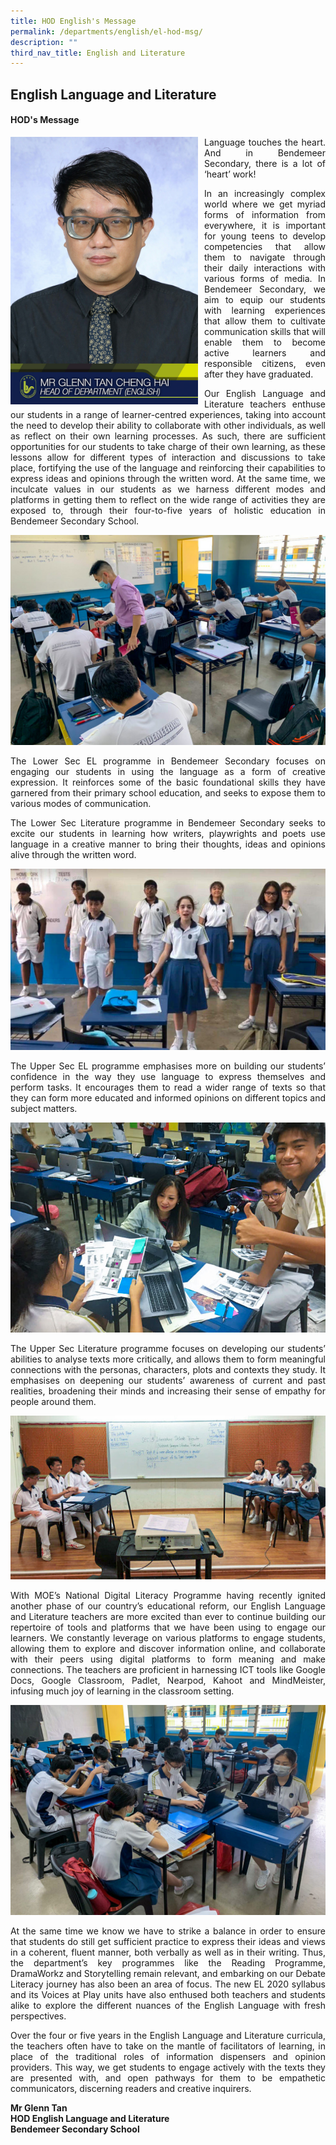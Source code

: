 ```yaml
---
title: HOD English's Message
permalink: /departments/english/el-hod-msg/
description: ""
third_nav_title: English and Literature
---
```

## **English Language and Literature**

#### HOD's  Message

<p style="float:left; margin: 0 10px 0px 0">
<img src="/images/Departments/el-glenntan.jpg" alt="HOD English" style="width:300px" /></p>
<p style="text-align:justify">

<p style="text-align:justify">Language touches the heart. And in Bendemeer Secondary, there is a lot of ‘heart’ work!</p>

<p style="text-align:justify">In an increasingly complex world where we get myriad forms of information from everywhere, it is important for young teens to develop competencies that allow them to navigate through their daily interactions with various forms of media. In Bendemeer Secondary, we aim to equip our students with learning experiences that allow them to cultivate communication skills that will enable them to become active learners and responsible citizens, even after they have graduated.</p>

<p style="text-align:justify">Our English Language and Literature teachers enthuse our students in a range of learner-centred experiences, taking into account the need to develop their ability to collaborate with other individuals, as well as reflect on their own learning processes. As such, there are sufficient opportunities for our students to take charge of their own learning, as these lessons allow for different types of interaction and discussions to take place, fortifying the use of the language and reinforcing their capabilities to express ideas and opinions through the written word. At the same time, we inculcate values in our students as we harness different modes and platforms in getting them to reflect on the wide range of activities they are exposed to, through their four-to-five years of holistic education in Bendemeer Secondary School.</p>

![English Language and Literature](/images/Departments/el-pic-01.jpg)

<p style="text-align:justify">The Lower Sec EL programme in Bendemeer Secondary focuses on engaging our students in using the language as a form of creative expression. It reinforces some of the basic foundational skills they have garnered from their primary school education, and seeks to expose them to various modes of communication.</p>

<p style="text-align:justify">The Lower Sec Literature programme in Bendemeer Secondary seeks to excite our students in learning how writers, playwrights and poets use language in a creative manner to bring their thoughts, ideas and opinions alive through the written word.</p>

![English Language and Literature](/images/Departments/el-pic-02.jpg)

<p style="text-align:justify">The Upper Sec EL programme emphasises more on building our students’ confidence in the way they use language to express themselves and perform tasks. It encourages them to read a wider range of texts so that they can form more educated and informed opinions on different topics and subject matters.</p>


![English Language and Literature](/images/Departments/el-pic-03.jpg)

<p style="text-align:justify">The Upper Sec Literature programme focuses on developing our students’ abilities to analyse texts more critically, and allows them to form meaningful connections with the personas, characters, plots and contexts they study. It emphasises on deepening our students’ awareness of current and past realities, broadening their minds and increasing their sense of empathy for people around them.</p>

![English Language and Literature](/images/Departments/el-pic-04.jpg)

<p style="text-align:justify">With MOE’s National Digital Literacy Programme having recently ignited another phase of our country’s educational reform, our English Language and Literature teachers are more excited than ever to continue building our repertoire of tools and platforms that we have been using to engage our learners.  We constantly leverage on various platforms to engage students, allowing them to explore and discover information online, and collaborate with their peers using digital platforms to form meaning and make connections. The teachers are proficient in harnessing ICT tools like Google Docs, Google Classroom, Padlet, Nearpod, Kahoot and MindMeister, infusing much joy of learning in the classroom setting.</p>

![English Language and Literature](/images/Departments/el-pic-05.jpg)

<p style="text-align:justify">At the same time we know we have to strike a balance in order to ensure that students do still get sufficient practice to express their ideas and views in a coherent, fluent manner, both verbally as well as in their writing. Thus, the department’s key programmes like the Reading Programme, DramaWorkz and Storytelling remain relevant, and embarking on our Debate Literacy journey has also been an area of focus. The new EL 2020 syllabus and its Voices at Play units have also enthused both teachers and students alike to explore the different nuances of the English Language with fresh perspectives.</p>

<p style="text-align:justify">Over the four or five years in the English Language and Literature curricula, the teachers often have to take on the mantle of facilitators of learning, in place of the traditional roles of information dispensers and opinion providers. This way, we get students to engage actively with the texts they are presented with, and open pathways for them to be empathetic communicators, discerning readers and creative inquirers.</p>


**Mr Glenn Tan <br>
HOD English Language and Literature <br>
Bendemeer Secondary School**